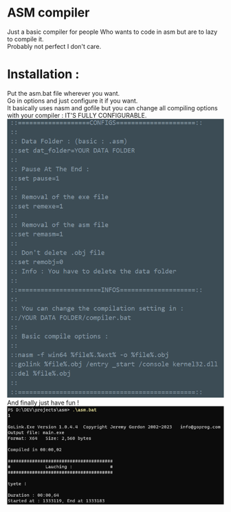 # ASM compiler

Just a basic compiler for people Who wants to code in asm but are to lazy to compile it.<br>
Probably not perfect I don't care.

# Installation :
Put the asm.bat file wherever you want.<br>
Go in options and just configure it if you want.<br>
It basically uses nasm and gofile but you can change all compiling options with your compiler : IT'S FULLY CONFIGURABLE.
<img src="assets/options.png">
And finally just have fun !<br>
<img src="assets/cmd.png">
